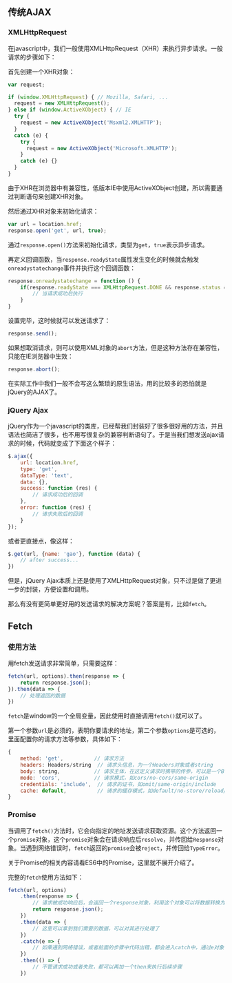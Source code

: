 ## 传统AJAX

### XMLHttpRequest

在javascript中，我们一般使用XMLHttpRequest（XHR）来执行异步请求。一般请求的步骤如下：

首先创建一个XHR对象：

```javascript
var request;

if (window.XMLHttpRequest) { // Mozilla, Safari, ...
  request = new XMLHttpRequest();
} else if (window.ActiveXObject) { // IE
  try {
    request = new ActiveXObject('Msxml2.XMLHTTP');
  } 
  catch (e) {
    try {
      request = new ActiveXObject('Microsoft.XMLHTTP');
    } 
    catch (e) {}
  }
}
```

由于XHR在浏览器中有兼容性，低版本IE中使用ActiveXObject创建，所以需要通过判断语句来创建XHR对象。

然后通过XHR对象来初始化请求：

```javascript
var url = location.href;
response.open('get', url, true);
```

通过`response.open()`方法来初始化请求，类型为`get`，`true`表示异步请求。

再定义回调函数，当`response.readyState`属性发生变化的时候就会触发`onreadystatechange`事件并执行这个回调函数：

```javascript
response.onreadystatechange = function () {
    if(response.readyState === XMLHttpRequest.DONE && response.status === 200) {
        // 当请求成功后执行
    }
}
```

设置完毕，这时候就可以发送请求了：

```javascript
response.send();
```

如果想取消请求，则可以使用XML对象的`abort`方法，但是这种方法存在兼容性，只能在IE浏览器中生效：

```javascript
response.abort();
```

在实际工作中我们一般不会写这么繁琐的原生语法，用的比较多的恐怕就是jQuery的AJAX了。



### jQuery Ajax

jQuery作为一个javascript的类库，已经帮我们封装好了很多很好用的方法，并且语法也简洁了很多，也不用写很复杂的兼容判断语句了。于是当我们想发送ajax请求的时候，代码就变成了下面这个样子：

```javascript
$.ajax({
	url: location.href,
	type: 'get',
	dataType: 'text',
	data: {},
	success: function (res) {
		// 请求成功后的回调
	},
	error: function (res) {
		// 请求失败后的回调
	}
});
```

或者更直接点，像这样：

```javascript
$.get(url, {name: 'gao'}, function (data) {
    // after success...
})
```

但是，jQuery Ajax本质上还是使用了XMLHttpRequest对象，只不过是做了更进一步的封装，方便设置和调用。

那么有没有更简单更好用的发送请求的解决方案呢？答案是有，比如`fetch`。



## Fetch

### 使用方法

用fetch发送请求非常简单，只需要这样：

```javascript
fetch(url, options).then(response => {
	return response.json();
}).then(data => {
    // 处理返回的数据
})
```

`fetch`是window的一个全局变量，因此使用时直接调用`fetch()`就可以了。

第一个参数`url`是必须的，表明你要请求的地址，第二个参数`options`是可选的，里面配置你的请求方法等参数，具体如下：

```javascript
{
    method: 'get', 			// 请求方法
    headers: Headers/string	 // 请求头信息，为一个Headers对象或者string
    body: string,		    // 请求主体，在这定义请求时携带的传参，可以是一个Blob(二进制)/FormData/URLSearchParams/JSONString等。GET或HEAD方法不能包含body信息。
    mode: 'cors',			// 请求模式，如cors/no-cors/same-origin
    credentials: 'include',	 // 请求的证书，如omit/same-origin/include
    cache: default, 		 // 请求的缓存模式，如default/no-store/reload/no-cache/force-cache/only-if-cached
}
```

### Promise

当调用了`fetch()`方法时，它会向指定的地址发送请求获取资源。这个方法返回一个`promise`对象，这个`promise`对象会在请求响应后`resolve`，并传回给`Response`对象。当遇到网络错误时，`fetch`返回的`promise`会被`reject`，并传回给`TypeError`。

关于Promise的相关内容请看ES6中的Promise，这里就不展开介绍了。

完整的`fetch`使用方法如下：

```javascript
fetch(url, options)
	.then(response => {
		// 请求被成功响应后，会返回一个response对象，利用这个对象可以将数据转换为我们需要的格式，比如json，或者text等等。
        return response.json();
	})
	.then(data => {
        // 这里可以拿到我们需要的数据，可以对其进行处理了
	})
	.catch(e => {
		// 如果遇到网络错误，或者前面的步骤中代码出错，都会进入catch中，通过e对象可以获取错误信息等
	})
    .then(() => {
    	// 不管请求成功或者失败，都可以再加一个then来执行后续步骤
	})
```

